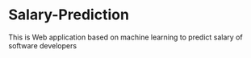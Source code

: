 # Salary-Prediction
This is Web application based on machine learning to predict salary of software developers
